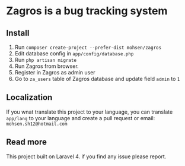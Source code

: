 # Zagros is a bug tracking system

## Install
1. Run ```composer create-project --prefer-dist mohsen/zagros```
2. Edit database config in ```app/config/database.php```
3. Run ```php artisan migrate```
4. Run Zagros from browser.
5. Register in Zagros as admin user
6. Go to ```za_users``` table of Zagros database and update field ```admin``` to ```1```

## Localization
If you wnat translate this project to your language, you can translate ```app/lang``` to your language and create a pull request or email: ```mohsen.sh12@hotmail.com```

## Read more
This project built on Laravel 4. if you find any issue please report.

